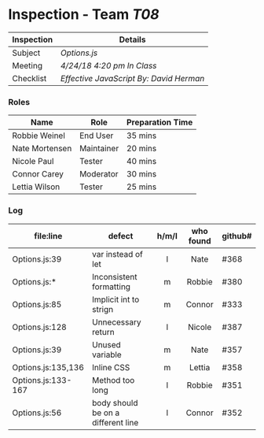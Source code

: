 # Inspection - Team *T08* 
 
Inspection | Details
----- | -----
Subject | *Options.js*
Meeting | *4/24/18 4:20 pm In Class*
Checklist | *Effective JavaScript By: David Herman*

### Roles
Name | Role | Preparation Time
---- | ---- | ----
 Robbie Weinel|End User|35 mins
 Nate Mortensen|Maintainer |20 mins
 Nicole Paul|Tester|40 mins
 Connor Carey|Moderator|30 mins
 Lettia Wilson | Tester | 25 mins

### Log
file:line | defect | h/m/l | who found | github# 
--- | --- |:---:|:---:| ---
 Options.js:39| var instead of let| l | Nate | #368
 Options.js:*| Inconsistent formatting | m |Robbie| #380
 Options.js:85 | Implicit int to strign | m | Connor| #333
 Options.js:128 | Unnecessary return | l | Nicole| #387
 Options.js:39 | Unused variable |m| Nate | #357
 Options.js:135,136 | Inline CSS | m | Lettia| #358
 Options.js:133-167 | Method too long | l |Robbie| #351
 Options.js:56 | body should be on a different line|l|Connor| #352
